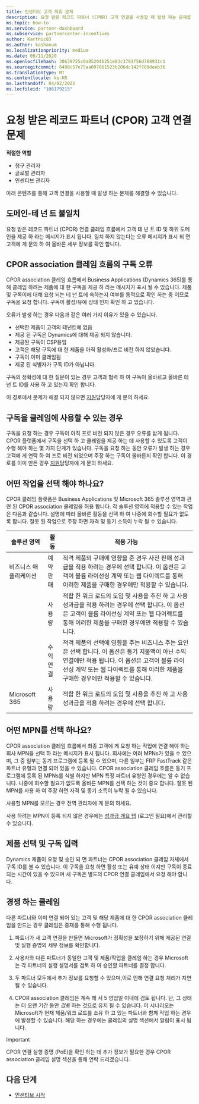 ```yaml
---
title: 인센티브 고객 제휴 문제
description: 요청 받은 레코드 파트너 (CPOR) 고객 연결을 사용할 때 발생 하는 문제를 해결 하는 방법을 알아봅니다.
ms.topic: how-to
ms.service: partner-dashboard
ms.subservice: partnercenter-incentives
author: Karthic83
ms.author: kashanum
ms.localizationpriority: medium
ms.date: 09/11/2020
ms.openlocfilehash: 30639725c0a852046251e83c3791f56d788931c1
ms.sourcegitcommit: 6498c57e75aa097861523b206dc142f789deeb36
ms.translationtype: MT
ms.contentlocale: ko-KR
ms.lasthandoff: 04/02/2021
ms.locfileid: "106179215"
---
```

# <a name="issues-with-claimed-partner-of-record-cpor-customer-associations"></a>요청 받은 레코드 파트너 (CPOR) 고객 연결 문제

**적절한 역할**

- 청구 관리자
- 글로벌 관리자
- 인센티브 관리자

아래 콘텐츠를 통해 고객 연결을 사용할 때 발생 하는 문제를 해결할 수 있습니다.

## <a name="domain-tenant-mismatch"></a>도메인-테 넌 트 불일치

요청 받은 레코드 파트너 (CPOR) 연결 클레임 흐름에서 고객 테 넌 트 ID 및 하위 도메인을 제공 하 라는 메시지가 표시 됩니다. 일치 하지 않는다는 오류 메시지가 표시 되 면 고객에 게 문의 하 여 올바른 세부 정보를 확인 합니다.

## <a name="subscription-errors-in-the-cpor-association-claim-flow"></a>CPOR association 클레임 흐름의 구독 오류

CPOR association 클레임 흐름에서 Business Applications (Dynamics 365)를 통해 클레임 하려는 제품에 대 한 구독을 제공 하 라는 메시지가 표시 될 수 있습니다. 제품 및 구독이에 대해 요청 되는 테 넌 트에 속하는지 여부를 동적으로 확인 하는 중 이므로 구독을 요청 합니다. 구독이 활성/유예 상태 인지 확인 하 고 있습니다.

오류가 발생 하는 경우 다음과 같은 여러 가지 이유가 있을 수 있습니다.

- 선택한 제품이 고객의 테넌트에 없음
- 제공 된 구독은 Dynamics에 대해 제공 되지 않습니다.
- 제공된 구독이 CSP용임
- 고객은 해당 구독에 대 한 제품을 아직 활성화/프로 비전 하지 않았습니다.
- 구독이 이미 클레임됨
- 제공 된 식별자가 구독 ID가 아닙니다.

구독의 정확성에 대 한 질문이 있는 경우 고객과 협력 하 여 구독이 올바르고 올바른 테 넌 트 ID를 사용 하 고 있는지 확인 합니다.

이 경로에서 문제가 해결 되지 않으면 [지원](https://partner.microsoft.com/dashboard/support/incentives/servicerequests?category=incentives)담당자에 게 문의 하세요.

## <a name="when-subscriptions-will-be-available-to-claim"></a>구독을 클레임에 사용할 수 있는 경우

구독을 요청 하는 경우 구독이 아직 프로 비전 되지 않은 경우 오류를 받게 됩니다. CPOR 플랫폼에서 구독을 선택 하 고 클레임을 제공 하는 데 사용할 수 있도록 고객이 수행 해야 하는 몇 가지 단계가 있습니다. 구독을 요청 하는 동안 오류가 발생 하는 경우 고객에 게 연락 하 여 프로 비전 되었으며 주장 하는 구독이 올바른지 확인 합니다. 이 경로를 이미 만든 경우 [지원](https://partner.microsoft.com/dashboard/support/incentives/servicerequests?category=incentives)담당자에 게 문의 하세요.

## <a name="which-activity-do-i-choose"></a>어떤 작업을 선택 해야 하나요?

CPOR 클레임 플랫폼은 Business Applications 및 Microsoft 365 솔루션 영역과 관련 된 CPOR association 클레임을 허용 합니다. 각 솔루션 영역에 적용할 수 있는 작업은 다음과 같습니다. 설명에 따라 올바른 활동을 선택 하 여 나중에 회수할 필요가 없도록 합니다. 잘못 된 작업으로 주장 하면 자격 및 동기 소득이 누락 될 수 있습니다.


| 솔루션 영역 | 활동 | 적용 가능 |
| ------ | ----------- | ----------- |
| 비즈니스 애플리케이션      | 예약 판매   | 적격 제품의 구매에 영향을 준 경우 사전 판매 성과급을 적용 하려는 경우에 선택 합니다. 이 옵션은 고객이 볼륨 라이선싱 계약 또는 웹 다이렉트를 통해 이러한 제품을 구매한 경우에만 적용할 수 있습니다. |
|    |  사용량  | 적합 한 워크 로드의 도입 및 사용을 추진 하 고 사용 성과급을 적용 하려는 경우에 선택 합니다. 이 옵션은 고객이 볼륨 라이선싱 계약 또는 웹 다이렉트를 통해 이러한 제품을 구매한 경우에만 적용할 수 있습니다. |
|    | 수익 연결   | 적격 제품의 선택에 영향을 주는 비즈니스 주는 요인은 선택 합니다. 이 옵션은 동기 지불액이 아닌 수익 연결에만 적용 됩니다. 이 옵션은 고객이 볼륨 라이선싱 계약 또는 웹 다이렉트를 통해 이러한 제품을 구매한 경우에만 적용할 수 있습니다.   |
| Microsoft 365   | 사용량   | 적합 한 워크 로드의 도입 및 사용을 추진 하 고 사용 성과급을 적용 하려는 경우에 선택 합니다. |

## <a name="which-mpn-do-i-choose"></a>어떤 MPN를 선택 하나요?

CPOR association 클레임 흐름에서 최종 고객에 게 요청 하는 작업에 연결 해야 하는 회사 MPN을 선택 하 라는 메시지가 표시 됩니다. 회사에는 여러 MPNs가 있을 수 있으며, 그 중 일부는 동기 프로그램에 등록 될 수 있으며, 다른 일부는 FRP FastTrack 같은 파트너 유형과 연결 되어 있을 수 있습니다. CPOR association 클레임 흐름은 동기 프로그램에 등록 된 MPNs를 식별 하지만 MPN 특정 파트너 유형인 경우에는 알 수 없습니다. 나중에 회수할 필요가 없도록 올바른 MPN를 선택 하는 것이 중요 합니다. 잘못 된 MPN를 사용 하 여 주장 하면 자격 및 동기 소득이 누락 될 수 있습니다.

사용할 MPN를 모르는 경우 전역 관리자에 게 문의 하세요.

사용 하려는 MPN이 등록 되지 않은 경우에는 [성과급 개요 탭](https://partner.microsoft.com/dashboard/incentives/enrollment/summary) (로그인 필요)에서 관리할 수 있습니다.

## <a name="choosing-a-product-vs-entering-a-subscription"></a>제품 선택 및 구독 입력

Dynamics 제품이 요청 및 승인 되 면 파트너는 CPOR association 클레임 자체에서 구독 ID를 볼 수 있습니다. 이 구독을 요청 하면 활성 또는 유예 상태 이지만 구독이 종료 되는 시간이 있을 수 있으며 새 구독은 별도의 CPOR 연결 클레임에서 요청 해야 합니다.

## <a name="competing-claims"></a>경쟁 하는 클레임

다른 파트너와 이미 연결 되어 있는 고객 및 해당 제품에 대 한 CPOR association 클레임을 만드는 경우 클레임은 중재를 통해 수행 됩니다.

1. 파트너가 새 고객 연결을 만들면 Microsoft가 정확성을 보장하기 위해 제공된 연결 및 실행 증명의 세부 정보를 확인합니다.

2. 사용자와 다른 파트너가 동일한 고객 및 제품/작업을 클레임 하는 경우 Microsoft는 각 파트너의 실행 설명서를 검토 하 여 승인할 파트너를 결정 합니다.

3. 두 파트너 모두에서 추가 정보를 요청할 수 있으며,이로 인해 연결 요청 처리가 지연 될 수 있습니다.

4. CPOR association 클레임은 계속 해 서 5 영업일 이내에 검토 됩니다. 단, 그 상태는 더 오랜 기간 동안 _검토_ 하는 것으로 유지 될 수 있습니다. 이 시나리오는 Microsoft가 현재 제품/워크 로드를 소유 하 고 있는 파트너와 함께 작업 하는 경우에 발생할 수 있습니다. 해당 하는 경우에는 클레임의 설명 섹션에서 알림이 표시 됩니다. 

>[!IMPORTANT]
>CPOR 연결 실행 증명 (PoE)을 확인 하는 데 추가 정보가 필요한 경우 CPOR association 클레임 설명 섹션을 통해 연락 드리겠습니다.

## <a name="next-steps"></a>다음 단계

- [인센티브 시작](incentives-get-started-intro.md)
